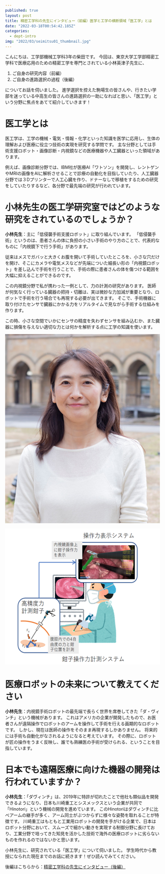 ```yaml
---
published: true
layout: post
title: 精密工学科の先生にインタビュー（前編）医学と工学の横断領域「医工学」とは
date: "2022-03-18T00:54:42.185Z"
categories:
  - dept-intro
img: "2022/03/seimitsu01_thumbnail.jpg"
---
```


こんにちは、工学部機械工学科3年の柴田です。
今回は、東京大学工学部精密工学科で医療応用のための精密工学を専門とされている小林英津子先生に、
1. ご自身の研究内容（前編）
2. ご自身の進路選択の過程（後編）


についてお話を伺いました。
進学選択を控えた駒場生の皆さんや、行きたい学部を迷っている中高生の皆さんの進路選択の一助になればと思い、「医工学」という分野に焦点をあてて紹介していきます！

# 医工学とは

医工学は、工学の機械・電気・情報・化学といった知識を医学に応用し、生体の理解および医療に役立つ技術の実現を研究する学問です。
主な分野としては手術支援ロボット・画像診断・内視鏡などの医療機器や人工臓器といった領域があります。


例えば、画像診断分野では、IBM社が医療AI「ワトソン」を開発し、レントゲンやMRIの画像をAIに解析させることで診療の自動化を目指していたり、人工臓器分野では３Dプリンターで人工心臓を作り、ドナーなしで移植をするための研究をしていたりするなど、各分野で最先端の研究が行われています。

# 小林先生の医工学研究室ではどのような研究をされているのでしょうか？

**小林先生**：主に「低侵襲手術支援ロボット」に取り組んでいます。
「低侵襲手術」というのは、患者さんの体に負担の小さい手術のやり方のことで、代表的なものに「内視鏡下で行う手術」があります。


従来はメスでガバッと大きくお腹を開いて手術していたところを、小さな穴だけを開け、そこにカメラや電気メスなどが先端についた細長い形の「内視鏡ロボット」を差し込んで手術を行うことで、手術の際に患者さんの体を傷つける範囲を大幅に抑えることができるのです。


この内視鏡分野で私が携わった一例として、力の計測の研究があります。
医師が何気なく行っている臓器の把持・切離は、実は微妙な力加減が重要となり、ロボットで手術を行う場合でも再現する必要が出てきます。
そこで、手術機器に取り付けたセンサで臓器にかかる力をリアルタイムで見ながら手術する仕組みを作ります。

この時、小さな空間でいかにセンサの精度を失わずセンサを組み込むか、また臓器に損傷を与えない適切な力とは何かを解析する点に工学の知識を使います。


![prof](/assets/images/2022/03/seimitsu01_prof.jpg)

![op](/assets/images/2022/03/seimitsu01_op.jpg)


# 医療ロボットの未来について教えてください
**小林先生**：内視鏡手術ロボットの最先端で長らく世界を席巻してきた「ダ・ヴィンチ」という機械があります。
これはアメリカの企業が開発したもので、お医者さんが遠隔操作でロボットのアームを操作して手術を行える画期的なロボットです。
しかし、現在は医師の操作をそのまま再現するしかありません。
将来的には手術も自動化がなされるようになると考えています。
その際に、ロボットが匠の操作をうまく反映し、誰でも熟練医の手術が受けられる、ということを目指しています。


# 日本でも遠隔医療に向けた機器の開発は行われていますか？
**小林先生**：「ダヴィンチ」は、2019年に特許が切れたことで他社も類似品を開発できるようになり、日本も川崎重工とシスメックスという企業が共同で「Hinotori」という機械の開発を進めています。
このHinotoriはダヴィンチに比べアームの継手が多く、アーム同士がぶつからずに様々な姿勢を取れることが特徴です。
川崎重工はもともと工業用ロボットの開発を手がける企業で、日本はロボット分野において、スムーズで細かい動きを実現する制御分野に長けており、工業分野で培ってきた知見を活かした技術で海外の医療ロボットに劣らないものを作れるのではないかと思います。



小林先生に、研究されている「医工学」について伺いました。
学生時代から教授になられた現在までのお話に続きます！ぜひ読んでみてください。


後編はこちらから：[精密工学科の先生にインタビュー（後編）](/2022/03/17/seimitsu02.html)

